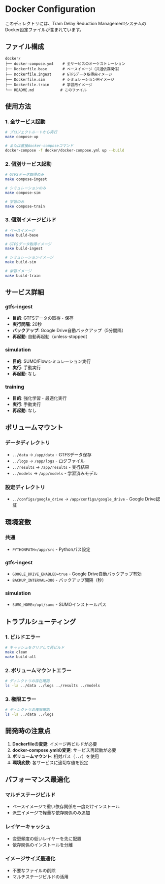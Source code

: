 # Docker Configuration

このディレクトリには、Tram Delay Reduction ManagementシステムのDocker設定ファイルが含まれています。

## ファイル構成

```
docker/
├── docker-compose.yml    # 全サービスのオーケストレーション
├── Dockerfile.base       # ベースイメージ（共通依存関係）
├── Dockerfile.ingest     # GTFSデータ取得用イメージ
├── Dockerfile.sim        # シミュレーション用イメージ
├── Dockerfile.train      # 学習用イメージ
└── README.md            # このファイル
```

## 使用方法

### 1. 全サービス起動
```bash
# プロジェクトルートから実行
make compose-up

# または直接docker-composeコマンド
docker-compose -f docker/docker-compose.yml up --build
```

### 2. 個別サービス起動
```bash
# GTFSデータ取得のみ
make compose-ingest

# シミュレーションのみ
make compose-sim

# 学習のみ
make compose-train
```

### 3. 個別イメージビルド
```bash
# ベースイメージ
make build-base

# GTFSデータ取得イメージ
make build-ingest

# シミュレーションイメージ
make build-sim

# 学習イメージ
make build-train
```

## サービス詳細

### gtfs-ingest
- **目的**: GTFSデータの取得・保存
- **実行間隔**: 20秒
- **バックアップ**: Google Drive自動バックアップ（5分間隔）
- **再起動**: 自動再起動（unless-stopped）

### simulation
- **目的**: SUMO/Flowシミュレーション実行
- **実行**: 手動実行
- **再起動**: なし

### training
- **目的**: 強化学習・最適化実行
- **実行**: 手動実行
- **再起動**: なし

## ボリュームマウント

### データディレクトリ
- `../data` → `/app/data` - GTFSデータ保存
- `../logs` → `/app/logs` - ログファイル
- `../results` → `/app/results` - 実行結果
- `../models` → `/app/models` - 学習済みモデル

### 設定ディレクトリ
- `../configs/google_drive` → `/app/configs/google_drive` - Google Drive認証

## 環境変数

### 共通
- `PYTHONPATH=/app/src` - Pythonパス設定

### gtfs-ingest
- `GOOGLE_DRIVE_ENABLED=true` - Google Drive自動バックアップ有効
- `BACKUP_INTERVAL=300` - バックアップ間隔（秒）

### simulation
- `SUMO_HOME=/opt/sumo` - SUMOインストールパス

## トラブルシューティング

### 1. ビルドエラー
```bash
# キャッシュをクリアして再ビルド
make clean
make build-all
```

### 2. ボリュームマウントエラー
```bash
# ディレクトリの存在確認
ls -la ../data ../logs ../results ../models
```

### 3. 権限エラー
```bash
# ディレクトリの権限確認
ls -la ../data ../logs
```

## 開発時の注意点

1. **Dockerfileの変更**: イメージ再ビルドが必要
2. **docker-compose.ymlの変更**: サービス再起動が必要
3. **ボリュームマウント**: 相対パス（`../`）を使用
4. **環境変数**: 各サービスに適切な値を設定

## パフォーマンス最適化

### マルチステージビルド
- ベースイメージで重い依存関係を一度だけインストール
- 派生イメージで軽量な依存関係のみ追加

### レイヤーキャッシュ
- 変更頻度の低いレイヤーを先に配置
- 依存関係のインストールを分離

### イメージサイズ最適化
- 不要なファイルの削除
- マルチステージビルドの活用
